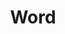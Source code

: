 ---
title: "Word"

categories: ['']

tags: ['Word']

arwords: 'كلمة'

arexps: []

enwords: ['Word']

enexps: []

arlexicons: 'ك'

enlexicons: 'W'

authors: ['Ruqayya Roshdy']

translators: ['']

citations: 'العربية والذكاء الاصطناعي'

sources: 'مركز الملك عبدالله بن عبدالعزيز الدولي لخدمة اللغة العربية'

word: "true"

slug: ""
---